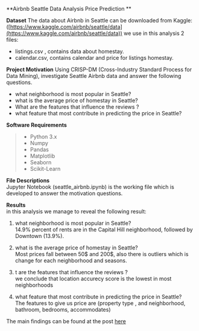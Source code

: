 
**Airbnb Seattle Data Analysis Price Prediction **

**Dataset**  The data about Airbnb in Seattle can be downloaded from Kaggle: ([https://www.kaggle.com/airbnb/seattle/data](https://www.kaggle.com/airbnb/seattle/data)) we use in this analysis 2 files:

 -  listings.csv , contains data about homestay.
 -  calendar.csv, contains calendar and price for listings homestay.

**Project Motivation**  Using CRISP-DM (Cross-Industry Standard Process for Data Mining), investigate Seattle Airbnb data and answer the following questions.

 -  what neighborhood is most popular in Seattle?
 -  what is the average price of homestay in Seattle?
 -  What are the features that influence the reviews ?
 -  what feature that most contribute in predicting the price in Seattle?

**Software Requirements**  

>  - Python 3.x  
>  - Numpy  
>  - Pandas  
>  - Matplotlib  
>  - Seaborn 
>  - Scikit-Learn

**File Descriptions**  
Jupyter Notebook (seattle_airbnb.ipynb) is the working file which is developed to answer the motivation questions.

**Results**  
in this analysis we manage to reveal the following result:

1.  what neighborhood is most popular in Seattle?<br/>
14.9% percent of rents are in the Capital Hill neighborhood, followed by Downtown (13.9%).
    
2.  what is the average price of homestay in Seattle? <br/>
Most prices fall between 50$ and 200$, also there is outliers which is change for each neighborhood and seasons.
    
3.  t are the features that influence the reviews ? <br/>
we conclude that location accurecy score is the lowest in most neighborhoods
    
4.  what feature that most contribute in predicting the price in Seattle? <br/>
The features to give us price are (property type , and neighborhood, bathroom, bedrooms, accommodates)
    

The main findings can be found at the post  [here](https://medium.com/@maleksaati/seattle-airbnbs-data-analysis-132c9d74d13a)
